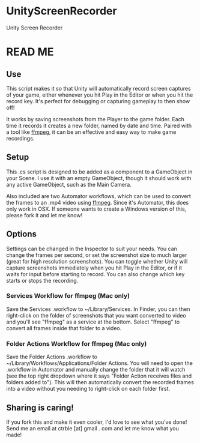 # UnityScreenRecorder
Unity Screen Recorder

# READ ME

## Use
This script makes it so that Unity will automatically record screen captures of your game, either whenever you hit Play in the Editor or when you hit the record key. It's perfect for debugging or capturing gameplay to then show off!

It works by saving screenshots from the Player to the game folder. Each time it records it creates a new folder, named by date and time. Paired with a tool like [ffmpeg](https://ffmpeg.org), it can be an effective and easy way to make game recordings.

## Setup
This .cs script is designed to be added as a component to a GameObject in your Scene. I use it with an empty GameObject, though it should work with any active GameObject, such as the Main Camera.

Also included are two Automator workflows, which can be used to convert the frames to an .mp4 video using [ffmpeg](https://ffmpeg.org). Since it's Automator, this does only work in OSX. If someone wants to create a Windows version of this, please fork it and let me know!

## Options
Settings can be changed in the Inspector to suit your needs. You can change the frames per second, or set the screenshot size to much larger (great for high resolution screenshots). You can toggle whether Unity will capture screenshots immediately when you hit Play in the Editor, or if it waits for input before starting to record. You can also change which key starts or stops the recording.

### Services Workflow for ffmpeg (Mac only)
Save the Services .workflow to ~/Library/Services. In Finder, you can then right-click on the folder of screenshots that you want converted to video and you'll see "ffmpeg" as a service at the bottom. Select "ffmpeg" to convert all frames inside that folder to a video.

### Folder Actions Workflow for ffmpeg (Mac only)
Save the Folder Actions .workflow to ~/Library/Workflows/Applications/Folder Actions. You will need to open the .workflow in Automator and manually change the folder that it will watch (see the top right dropdown where it says "Folder Action receives files and folders added to"). This will then automatically convert the recorded frames into a video without you needing to right-click on each folder first.

## Sharing is caring!
If you fork this and make it even cooler, I'd love to see what you've done! Send me an email at ctrble [at] gmail . com and let me know what you made!
